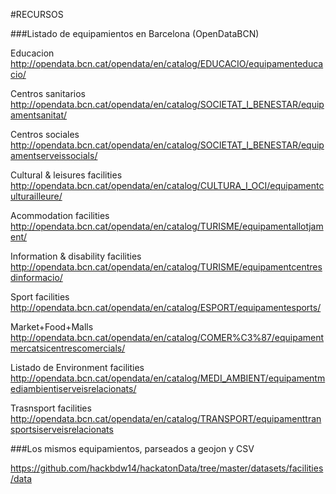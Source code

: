 #RECURSOS

###Listado de equipamientos en Barcelona (OpenDataBCN)

Educacion http://opendata.bcn.cat/opendata/en/catalog/EDUCACIO/equipamenteducacio/

Centros sanitarios http://opendata.bcn.cat/opendata/en/catalog/SOCIETAT_I_BENESTAR/equipamentsanitat/

Centros sociales http://opendata.bcn.cat/opendata/en/catalog/SOCIETAT_I_BENESTAR/equipamentserveissocials/

Cultural & leisures facilities http://opendata.bcn.cat/opendata/en/catalog/CULTURA_I_OCI/equipamentculturailleure/

Acommodation facilities http://opendata.bcn.cat/opendata/en/catalog/TURISME/equipamentallotjament/

Information & disability facilities http://opendata.bcn.cat/opendata/en/catalog/TURISME/equipamentcentresdinformacio/

Sport facilities http://opendata.bcn.cat/opendata/en/catalog/ESPORT/equipamentesports/

Market+Food+Malls http://opendata.bcn.cat/opendata/en/catalog/COMER%C3%87/equipamentmercatsicentrescomercials/

Listado de Environment facilities http://opendata.bcn.cat/opendata/en/catalog/MEDI_AMBIENT/equipamentmediambientiserveisrelacionats/

Trasnsport facilities http://opendata.bcn.cat/opendata/en/catalog/TRANSPORT/equipamenttransportsiserveisrelacionats

###Los mismos equipamientos, parseados a geojon y CSV

https://github.com/hackbdw14/hackatonData/tree/master/datasets/facilities/data



